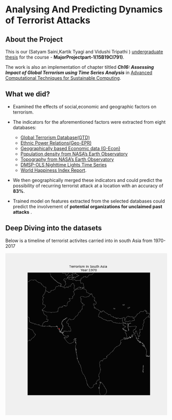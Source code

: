 # Analysing And Predicting Dynamics of Terrorist Attacks

## About the Project 


This is our (Satyam Saini,Kartik Tyagi and Vidushi Tripathi ) [undergraduate thesis](https://drive.google.com/file/d/1NZqP6LaGngcYbHkZE1lsXDX4iW7jj9pJ/view?usp=sharing) for the course - **MajorProjectpart-1(15B19CI791)**.

The work is also an implementation of chapter tiltled ***Ch16: Assessing Impact of Global Terrorism using Time Series Analysis*** in [Advanced Computational Techniques for Sustainable Computing](https://www.routledge.com/Advanced-Computational-Techniques-for-Sustainable-Computing/Rathi-Sinha/p/book/9780367495220
).

## What we did?
* Examined the effects of social,economic and geographic factors on terrorism.

* The indicators for the aforementioned factors were extracted from eight databases:
  * [Global Terrorism Database(GTD)](https://www.start.umd.edu/gtd/)
  * [Ethnic Power Relations(Geo-EPR)](https://icr.ethz.ch/data/epr/geoepr/)
  * [Geographically based Economic data (G-Econ)](https://gecon.yale.edu/)
  * [Population density from NASA’s Earth Observatory](https://neo.gsfc.nasa.gov/view.php?datasetId=SEDAC_POP)
  * [Topography from NASA’s Earth Observatory](https://visibleearth.nasa.gov/images/73934/topography)
  * [DMSP-OLS Nighttime Lights Time Series](https://ngdc.noaa.gov/eog/dmsp/downloadV4composites.html)
  * [World Happiness Index Report](https://www.kaggle.com/unsdsn/world-happiness).

* We then geographically merged these indicators and could predict the possibility of recurring terrorist attack at a location with  an accuracy of **83%**.

* Trained model on features extracted from the selected databases could predict the involvement of **potential organizations for unclaimed past attacks** .
 
## Deep Diving into the datasets


Below is a timeline of terrorist activites carried into in south Asia from 1970-2017 

![](animation.gif)
